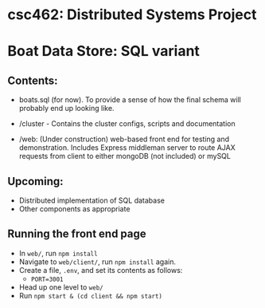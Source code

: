 # csc462: Distributed Systems Project
# Boat Data Store: SQL variant

## Contents:
- boats.sql (for now). To provide a sense of how the final schema will probably end up looking like.

- /cluster - Contains the cluster configs, scripts and documentation

- /web: (Under construction) web-based front end for testing and demonstration. Includes Express middleman server to route AJAX requests from client to either mongoDB (not included) or mySQL

## Upcoming:
- Distributed implementation of SQL database
- Other components as appropriate

## Running the front end page
- In `web/`, run `npm install`
- Navigate to `web/client/`, run `npm install` again.
- Create a file, `.env`, and set its contents as follows:
  - `PORT=3001`
- Head up one level to `web/`
- Run `npm start & (cd client && npm start)`
